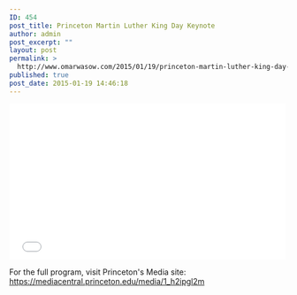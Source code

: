 ```yaml
---
ID: 454
post_title: Princeton Martin Luther King Day Keynote
author: admin
post_excerpt: ""
layout: post
permalink: >
  http://www.omarwasow.com/2015/01/19/princeton-martin-luther-king-day-keynote/
published: true
post_date: 2015-01-19 14:46:18
---
```

<iframe src="//player.vimeo.com/video/84872428" width="500" height="281" frameborder="0" webkitallowfullscreen mozallowfullscreen allowfullscreen></iframe> <BR> 

For the full program, visit Princeton's Media site: 
<a href="https://mediacentral.princeton.edu/media/1_h2ipgl2m" title="https://mediacentral.princeton.edu/media/1_h2ipgl2m">https://mediacentral.princeton.edu/media/1_h2ipgl2m</a>